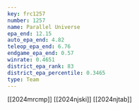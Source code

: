 ```yaml
---
key: frc1257
number: 1257
name: Parallel Universe
epa_end: 12.15
auto_epa_end: 4.82
teleop_epa_end: 6.76
endgame_epa_end: 0.57
winrate: 0.4651
district_epa_rank: 83
district_epa_percentile: 0.3465
type: Team
---
```

[[2024mrcmp]]
[[2024njski]]
[[2024njtab]]

